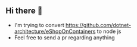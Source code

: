 ## Hi there 👋

* I'm trying to convert https://github.com/dotnet-architecture/eShopOnContainers to node js
* Feel free to send a pr regarding anything
